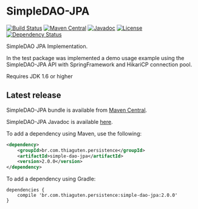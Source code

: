 # SimpleDAO-JPA

[![Build Status](https://travis-ci.org/thiaguten/simple-dao-jpa.svg)](https://travis-ci.org/thiaguten/simple-dao-jpa)
[![Maven Central](https://maven-badges.herokuapp.com/maven-central/br.com.thiaguten.persistence/simple-dao-jpa/badge.svg)](https://maven-badges.herokuapp.com/maven-central/br.com.thiaguten.persistence/simple-dao-jpa)
[![Javadoc](https://javadoc-emblem.rhcloud.com/doc/br.com.thiaguten.persistence/simple-dao-jpa/badge.svg)](http://www.javadoc.io/doc/br.com.thiaguten.persistence/simple-dao-jpa)
[![License](https://img.shields.io/hexpm/l/plug.svg?maxAge=2592000)](https://www.apache.org/licenses/LICENSE-2.0.html)
[![Dependency Status](https://www.versioneye.com/user/projects/577e7c1e5bb139003969d9e3/badge.svg)](https://www.versioneye.com/user/projects/577e7c1e5bb139003969d9e3)

SimpleDAO JPA Implementation.

In the test package was implemented a demo usage example using the SimpleDAO-JPA API with SpringFramework and HikariCP connection pool.

Requires JDK 1.6 or higher

## Latest release

SimpleDAO-JPA bundle is available from [Maven Central](http://search.maven.org/).

SimpleDAO-JPA Javadoc is available [here](http://thiaguten.github.io/simple-dao-jpa/apidocs/).

To add a dependency using Maven, use the following:

```xml
<dependency>
    <groupId>br.com.thiaguten.persistence</groupId>
    <artifactId>simple-dao-jpa</artifactId>
    <version>2.0.0</version>
</dependency>
```

To add a dependency using Gradle:

```
dependencies {
    compile 'br.com.thiaguten.persistence:simple-dao-jpa:2.0.0'
}
```

